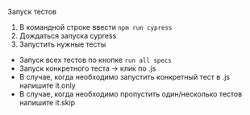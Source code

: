 Запуск тестов

1. В командной строке ввести  `npm run cypress`
2. Дождаться запуска cypress
3. Запустить нужные тесты

 - Запуск всех тестов по кнопке `run all specs `
 - Запуск конкретного теста -> клик по .js 
 - В случае, когда необходимо запустить конкретный тест в .js напишите it.only
 - В случае, когда необходимо пропустить один/несколько тестов напишите it.skip